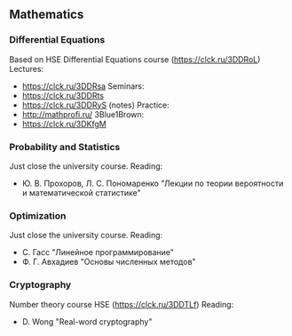 ## Mathematics
### Differential Equations
Based on HSE Differential Equations course (https://clck.ru/3DDRoL)
Lectures: 
- https://clck.ru/3DDRsa
Seminars: 
- https://clck.ru/3DDRts 
- https://clck.ru/3DDRyS (notes)
Practice:
- http://mathprofi.ru/
3Blue1Brown:
- https://clck.ru/3DKfgM

### Probability and Statistics
Just close the university course.
Reading:
- Ю. В. Прохоров, Л. С. Пономаренко "Лекции по теории вероятности и математической статистике"

### Optimization
Just close the university course.
Reading:
- С. Гасс "Линейное программирование"
- Ф. Г. Авхадиев "Основы численных методов"

### Cryptography
Number theory course HSE (https://clck.ru/3DDTLf)
Reading:
- D. Wong "Real-word cryptography"
